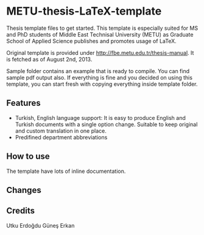 METU-thesis-LaTeX-template
==========================

Thesis template files to get started. This template is especially suited for MS and PhD students of Middle East Technisal University (METU) as Graduate School of Applied Science publishes and promotes usage of LaTeX.

Original template is provided under http://fbe.metu.edu.tr/thesis-manual. It is fetched as of August 2nd, 2013.

Sample folder contains an example that is ready to compile. You can find sample pdf output also. If everything is fine and you decided on using this template, you can start fresh with copying everything inside template folder.


Features
--------

- Turkish, English language support: It is easy to produce English and Turkish documents with a single option change. Suitable to keep original and custom translation in one place.
- Predifined department abbreviations



How to use
----------

The template have lots of inline documentation.


Changes
-------



Credits
-------
Utku Erdoğdu
Güneş Erkan

